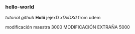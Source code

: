 ### hello-world
*tutorial github*
**Holii** jejexD
*xDxDXd*
from udem



modificación maestra 3000
MODIFICACIÓN EXTRAÑA 5000
